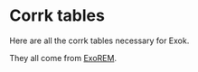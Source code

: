 # Corrk tables

Here are all the corrk tables necessary for Exok.

They all come from [ExoREM](https://lesia.obspm.fr/exorem/).
